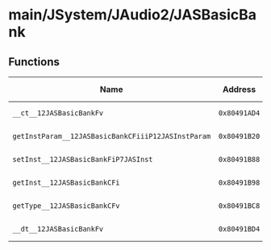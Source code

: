 # main/JSystem/JAudio2/JASBasicBank

## Functions

| Name | Address | Match % |
|------|---------|---------|
| `__ct__12JASBasicBankFv` | `0x80491AD4` | :x: (0.0%) |
| `getInstParam__12JASBasicBankCFiiiP12JASInstParam` | `0x80491B20` | :x: (0.0%) |
| `setInst__12JASBasicBankFiP7JASInst` | `0x80491B88` | :x: (0.0%) |
| `getInst__12JASBasicBankCFi` | `0x80491B98` | :x: (0.0%) |
| `getType__12JASBasicBankCFv` | `0x80491BC8` | :x: (0.0%) |
| `__dt__12JASBasicBankFv` | `0x80491BD4` | :x: (0.0%) |